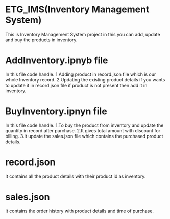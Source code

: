 # ETG_IMS(Inventory Management System)
This is Inventory Management System project in this you can add, update and buy the products in inventory. 

# AddInventory.ipnyb file
In this file code handle.
1.Adding product in record.json file which is our whole Inventory record.
2.Updating the existing product details if you wants to update it in record.json file if product is not present then add it in inventory.

# BuyInventory.ipnyn file
In this file code handle.
1.To buy the product from inventory and update the quantity in record after purchase.
2.It gives total amount with discount for billing. 
3.It update the sales.json file which contains the purchased product details.

# record.json
It contains all the product details with their product id as inventory.

# sales.json
It contains the order history with product details and time of purchase.
